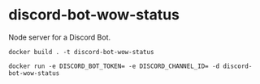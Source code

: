 # discord-bot-wow-status

Node server for a Discord Bot.

```console
docker build . -t discord-bot-wow-status
```

```console
docker run -e DISCORD_BOT_TOKEN= -e DISCORD_CHANNEL_ID= -d discord-bot-wow-status
```
